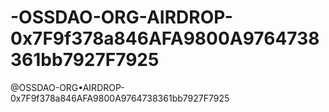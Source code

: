 # -OSSDAO-ORG-AIRDROP-0x7F9f378a846AFA9800A9764738361bb7927F7925
@OSSDAO-ORG•AIRDROP-0x7F9f378a846AFA9800A9764738361bb7927F7925
